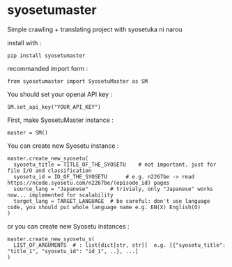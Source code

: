 # syosetumaster
Simple crawling + translating project with syosetuka ni narou

install with :
```
pip install syosetumaster
```

recommanded import form :
```
from syosetumaster import SyosetuMaster as SM
```

You should set your openai API key :
```
SM.set_api_key("YOUR_API_KEY")
```

First, make SyosetuMaster instance :
```
master = SM()
```

You can create new Syosetu instance :
```
master.create_new_syosetu(
  syosetu_title = TITLE_OF_THE_SYOSETU    # not important. just for file I/O and classification
  syosetu_id = ID_OF_THE_SYOSETU      # e.g. n2267be -> read https://ncode.syosetu.com/n2267be/(episode_id) pages
  source_lang = "Japanese"       # trivialy, only "Japanese" works now... implemented for scalability
  target_lang = TARGET_LANGUAGE  # be careful: don't use language code, you should put whole language name e.g. EN(X) English(O)
)
```

or you can create new Syosetu instances :
```
master.create_new_syosetu_s(
  LIST_OF_ARGUMENTS  # : list[dict[str, str]]  e.g. [{"syosetu_title": "title_1", "syosetu_id": "id_1", ..}, ...]
)
```
